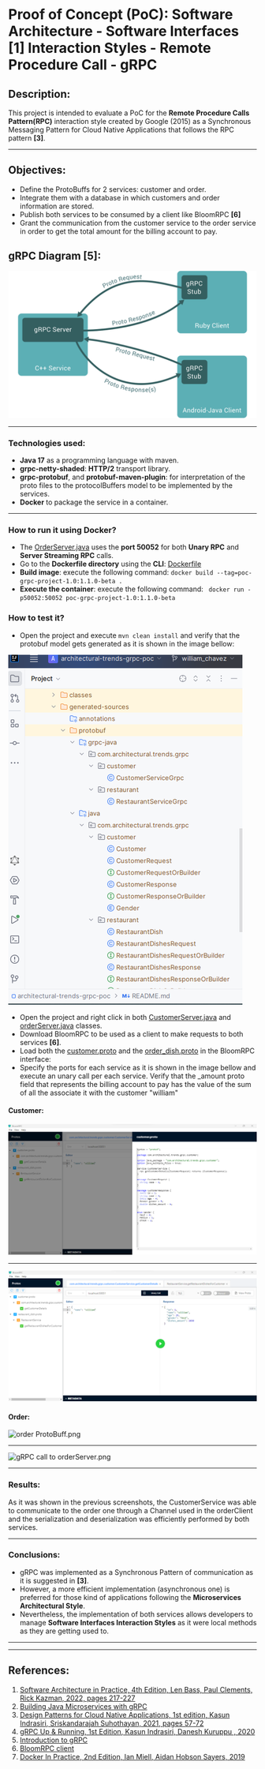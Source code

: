# Proof of Concept (PoC): Software Architecture - Software Interfaces **[1]** Interaction Styles - Remote Procedure Call - gRPC

## Description:
This project is intended to evaluate a PoC for the **Remote Procedure Calls Pattern(RPC)** interaction style created by Google (2015) as a Synchronous Messaging Pattern for Cloud
Native Applications that follows the RPC pattern **[3]**.

****

## Objectives:
- Define the ProtoBuffs for 2 services: customer and order.
- Integrate them with a database in which customers and order  information are stored.
- Publish both services to be consumed by a client like BloomRPC **[6]**
- Grant the communication from the customer service to the order service in order to get the total amount for the billing account to pay.

## gRPC Diagram **[5]**:
![gRPC diagram.svg](src%2Fmain%2Fresources%2Fstatic%2FgRPC%20diagram.svg)

****

### Technologies used: 
- **Java 17** as a programming language with maven.
- **grpc-netty-shaded**: **HTTP/2** transport library.
- **grpc-protobuf**, and **protobuf-maven-plugin**: for interpretation of the proto files to the protocolBuffers model to be implemented by the services.
- **Docker** to package the service in a container.

****

### How to run it using Docker?
- The [OrderServer.java](src%2Fmain%2Fjava%2Fcom%2Farchitectural%2Ftrends%2Fgrpc%2Fmicroservice%2Forder%2Fservers%2FOrderServer.java) uses the **port 50052** for both **Unary RPC** and **Server Streaming RPC** calls.
- Go to the **Dockerfile directory** using the **CLI**: [Dockerfile](Dockerfile)
- **Build image**: execute the following command: ```docker build --tag=poc-grpc-project-1.0:1.1.0-beta .```
- **Execute the container**: execute the following command: ``` docker run -p50052:50052 poc-grpc-project-1.0:1.1.0-beta```

### How to test it?

- Open the project and execute ``` mvn clean install ``` and verify that the protobuf model gets generated as it is shown in the image bellow:

![ProtoBuff model.png](src%2Fmain%2Fresources%2Fstatic%2FProtoBuff%20model.png)

- Open the project and right click in both [CustomerServer.java](src%2Fmain%2Fjava%2Fcom%2Farchitectural%2Ftrends%2Fgrpc%2Fservers%2FCustomerServer.java) and [orderServer.java](src%2Fmain%2Fjava%2Fcom%2Farchitectural%2Ftrends%2Fgrpc%2Fservers%2ForderServer.java) classes.
- Download BloomRPC to be used as a client to make requests to both services **[6]**.
- Load both the [customer.proto](src%2Fmain%2Fproto%2Fcustomer.proto) and the [order_dish.proto](src%2Fmain%2Fproto%2Forder_dish.proto) in the BloomRPC interface:
- Specify the ports for each service as it is shown in the image bellow and execute an unary call per each service. Verify that the _amount proto field that represents the billing account to pay has the value of the sum of all the  associate it with the customer "william"

#### Customer:
![Customer ProtoBuff.png](src%2Fmain%2Fresources%2Fstatic%2FCustomer%20ProtoBuff.png)
****
![gRPC call to CustomerServer.png](src%2Fmain%2Fresources%2Fstatic%2FgRPC%20call%20to%20CustomerServer.png)

#### Order:
![order ProtoBuff.png](src%2Fmain%2Fresources%2Fstatic%2Forder%20ProtoBuff.png)
****
![gRPC call to orderServer.png](src%2Fmain%2Fresources%2Fstatic%2FgRPC%20call%20to%20orderServer.png)

******

### Results:
As it was shown in the previous screenshots, the CustomerService was able to communicate to the order one through a Channel used in the orderClient and the serialization and deserialization was efficiently performed by both services.

******

### Conclusions:
- gRPC was implemented as a Synchronous Pattern of communication as it is suggested in **[3]**.
- However, a more efficient implementation (asynchronous one) is preferred for those kind of applications following the **Microservices Architectural Style**.
- Nevertheless, the implementation of both services allows developers to manage **Software Interfaces Interaction Styles** as it were local methods as they are getting used to.

******
******

## References:

1. [Software Architecture in Practice, 4th Edition, Len Bass, Paul Clements, Rick Kazman, 2022, pages 217-227](https://www.amazon.com/Software-Architecture-Practice-SEI-Engineering/dp/0136886094)
2. [Building Java Microservices with gRPC](https://www.linkedin.com/learning/building-java-microservices-with-grpc)
3. [Design Patterns for Cloud Native Applications, 1st edition, Kasun Indrasiri, Sriskandarajah Suhothayan, 2021, pages 57-72](https://www.amazon.com/Design-Patterns-Cloud-Native-Applications/dp/1492090719)
4. [gRPC Up & Running, 1st Edition, Kasun Indrasiri, Danesh Kuruppu , 2020](https://www.amazon.com/gRPC-Running-Building-Applications-Kubernetes/dp/1492058335)
5. [Introduction to gRPC](https://grpc.io/docs/what-is-grpc/introduction/)
6. [BloomRPC client](https://github.com/bloomrpc/bloomrpc)
7. [Docker In Practice, 2nd Edition, Ian Miell, Aidan Hobson Sayers, 2019](https://www.manning.com/books/docker-in-practice-second-edition)